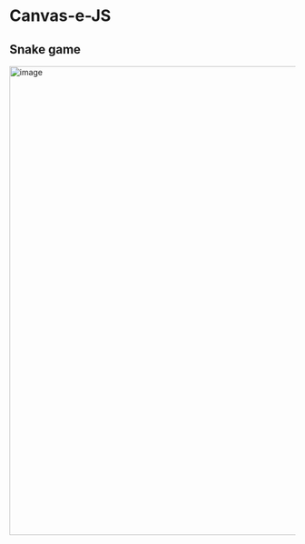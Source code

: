 # Canvas-e-JS

## Snake game

<img width="826" alt="image" src="https://user-images.githubusercontent.com/49458473/190255260-f8f68825-f1a1-4d2f-9425-fcc929c977a1.png">
